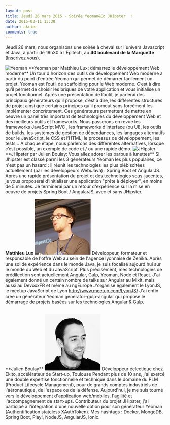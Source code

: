 ```yaml
---
layout: post
title: Jeudi 26 mars 2015 - Soirée Yeoman&Co JHipster  !
date: 2015-03-11 13:30
author: akrier
comments: true
---
```



Jeudi 26 mars, nous organisons une soirée à cheval sur l'univers Javascript et Java, à partir de 18h30 à l'Epitech, au **40 boulevard de la Marquette** ([Inscrivez vous](http://www.jugevents.org/jugevents/event/show.html?id=55661)).

<img class="alignleft" alt="Yeoman" src="http://yeoman.io/assets/img/yeoman-02.eed5.png" width="100" />
**Yeoman par Matthieu Lux: démarrez le développement Web moderne**
Un tour d'horizon des outils de développement Web moderne à partir du point d'entrée Yeoman qui permet de démarrer facilement un projet.
Yeoman est l’outil de scaffolding pour le Web moderne. C’est à dire qu’il permet de choisir les briques de votre application et vous initialise un projet fonctionnel.
Après une présentation de l’outil, je parlerai des principaux générateurs qu’il propose, c’est à dire, les différentes structures de projet ainsi que certains principes qu’il promeut sans forcément les implémenter concrètement.
Ces générateurs permettent de mettre en oeuvre un panel très important de technologies du développement Web et des meilleurs outils et frameworks. Nous passerons en revue les frameworks JavaScript MVC , les frameworks d’interface (ou UI), les outils de builds, les systèmes de gestion de dépendances, les langages alternatifs pour le JavaScript, le CSS et l’HTML, le processus de développement, les tests…
A chaque étape, nous parlerons des différentes alternatives, lorsque c’est possible, un exemple de code et / ou une rapide démo.

<img class="alignleft" alt="JHipster" src="https://jhipster.github.io/images/logo-jhipster.png" width="100" />
**JHipster par Julien Boulay: Vous allez adorer les barbus à lunettes**
Si Jhipster est classé parmi les 3 générateurs Yeoman les plus populaires, ce n'est pas un hasard : il réunit les technologies les plus plébiscitées actuellement (par les développeurs Web/Java) : Spring Boot et AngularJS.
Après une rapide présentation du projet et des technologies sous-jacentes, je vous proposerai d'initialiser une application "prête à déployer", en moins de 5 minutes.
Je terminerai par un retour d'expérience sur la mise en oeuvre de projets Spring Boot / AngularJS, avec et sans JHipster.

**Matthieu Lux**
<img class="alignleft" alt="JHipster" src="/images/MatthieuLux.jpeg" />
Développeur, formateur et responsable de l'offre Web au sein de l'agence lyonnaise de Zenika.
Après une solide expérience dans le monde Java, je suis focalisé aujourd'hui sur le monde du Web et du JavaScript. Plus précisément, mes technologies de prédilection sont actuellement Angular, Gulp, Yeoman, Node et React.
J'ai également donné un certain nombre de talks sur Angular au MixIt, mais aussi au DevoxxFR et même au ngEurope
J'organise également le LyonJS, le meetup JavaScript de Lyon http://www.meetup.com/LyonJS/
J'ai enfin crée un générateur Yeoman generator-gulp-angular qui propose le démarrage de projets basées sur les technologies Angular & Gulp.

<br>
**Julien Boulay**
<img class="alignleft" alt="JHipster" src="/images/JulienBoulay.png" />
Développeur éclectique chez Ekito, accélérateur de Start-up, Toulouse
Pendant plus de 10 ans, j'ai exercé une double expertise fonctionnelle et technique dans le domaine du PLM (Product Lifecycle Management), pour de grands comptes industriels de l'aéronautique, de l'espace ou de la défense.
Aujourd'hui, je me suis tourné vers le développement d'application web/mobiles, l'agilité et l'accompagnement de start-ups.
Contributeur du projet JHipster, j'ai participé à l'intégration d'une nouvelle option pour son générateur Yeoman (Authentification stateless XAuthToken).
Mes hashtags : Docker, MongoDB, Spring Boot, Play!, NodeJS, AngularJS, Ionic.
